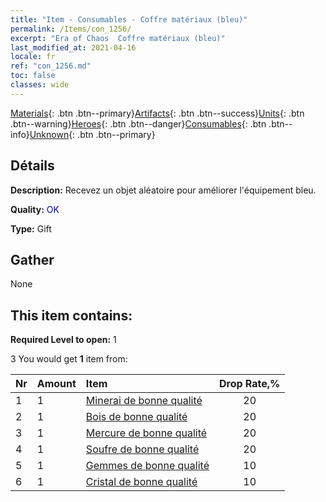 ```yaml
---
title: "Item - Consumables - Coffre matériaux (bleu)"
permalink: /Items/con_1256/
excerpt: "Era of Chaos  Coffre matériaux (bleu)"
last_modified_at: 2021-04-16
locale: fr
ref: "con_1256.md"
toc: false
classes: wide
---
```

 [Materials](/fr/Items/){: .btn .btn--primary}[Artifacts](/fr/Items/Artifacts/){: .btn .btn--success}[Units](/fr/Items/Units/){: .btn .btn--warning}[Heroes](/fr/Items/Heroes/){: .btn .btn--danger}[Consumables](/fr/Items/Consumables/){: .btn .btn--info}[Unknown](/fr/Items/Unknown/){: .btn .btn--primary}

## Détails
 **Description:** Recevez un objet aléatoire pour améliorer l'équipement bleu.

 **Quality:** <span style="color: #0000CD">OK</span>

 **Type:** Gift

## Gather

  None

## This item contains:

 **Required Level to open:** 1

 3 You would get **1** item  from:

  | Nr | Amount |     Item    | Drop Rate,% |
  |:---|:-------|:------------|:---------:|
  | 1 | 1 | [Minerai de bonne qualité](/fr/Items/mat_12/) | 20 | 
  | 2 | 1 | [Bois de bonne qualité](/fr/Items/mat_13/) | 20 | 
  | 3 | 1 | [Mercure de bonne qualité](/fr/Items/mat_14/) | 20 | 
  | 4 | 1 | [Soufre de bonne qualité](/fr/Items/mat_15/) | 20 | 
  | 5 | 1 | [Gemmes de bonne qualité](/fr/Items/mat_16/) | 10 | 
  | 6 | 1 | [Cristal de bonne qualité](/fr/Items/mat_17/) | 10 | 
